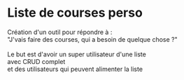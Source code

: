 <h1>Liste de courses perso</h1>

Création d'un outil pour répondre à :<br>
"J'vais faire des courses, qui a besoin de quelque chose ?"<br><br>
Le but est d'avoir un super utilisateur d'une liste <br>
avec CRUD complet<br>
et des utilisateurs qui peuvent alimenter la liste<br> 



